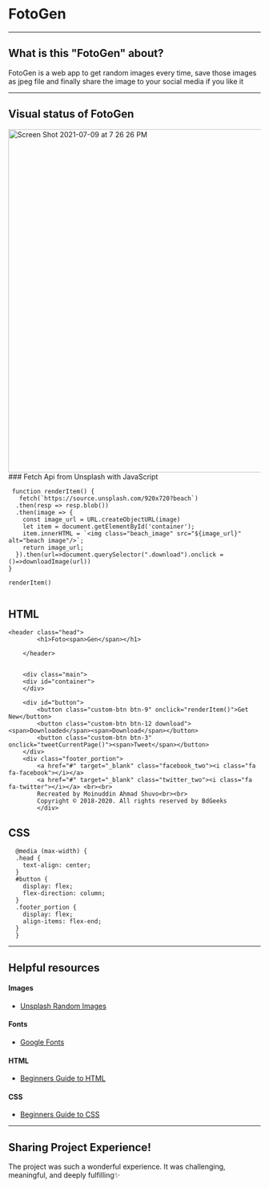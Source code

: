 # FotoGen

---

## What is this "FotoGen" about?

FotoGen is a web app to get random images every time, save those images as jpeg file and finally share the image to your social media if you like it

---

## Visual status of FotoGen

<img width="684" alt="Screen Shot 2021-07-09 at 7 26 26 PM" src="https://user-images.githubusercontent.com/85831534/125116276-c9f34880-e0ec-11eb-832e-b84a75bc61a7.png">
### Fetch Api from Unsplash with JavaScript

```const numItemsToGenerate = 1;
 function renderItem() {
   fetch(`https://source.unsplash.com/920x720?beach`)
  .then(resp => resp.blob())
  .then(image => {
    const image_url = URL.createObjectURL(image)
    let item = document.getElementById('container');
    item.innerHTML = `<img class="beach_image" src="${image_url}" alt="beach image"/>`;
    return image_url;
  }).then(url=>document.querySelector(".download").onclick = ()=>downloadImage(url))
}

renderItem()


```

## HTML

```
<header class="head">
		<h1>Foto<span>Gen</span></h1>

	</header>


	<div class="main">
	<div id="container">
	</div>

	<div id="button">
		<button class="custom-btn btn-9" onclick="renderItem()">Get New</button>
		<button class="custom-btn btn-12 download"><span>Downloaded</span><span>Download</span></button>
		<button class="custom-btn btn-3"  onclick="tweetCurrentPage()"><span>Tweet</span></button>
	</div>
	<div class="footer_portion">
		<a href="#" target="_blank" class="facebook_two"><i class="fa fa-facebook"></i></a>
		<a href="#" target="_blank" class="twitter_two"><i class="fa fa-twitter"></i></a> <br><br>
		Recreated by Moinuddin Ahmad Shuvo<br><br>
		Copyright © 2018-2020. All rights reserved by BdGeeks
		</div>
```

## CSS

```
  @media (max-width) {
  .head {
    text-align: center;
  }
  #button {
    display: flex;
    flex-direction: column;
  }
  .footer_portion {
    display: flex;
    align-items: flex-end;
  }
  }
```

---

## Helpful resources

#### Images

- [Unsplash Random Images](https://source.unsplash.com/random)

#### Fonts

- [Google Fonts](https://fonts.google.com/)

#### HTML

- [Beginners Guide to HTML](https://www.codecademy.com/learn/learn-html)

#### CSS

- [Beginners Guide to CSS](https://www.codecademy.com/learn/learn-css)

---

## Sharing Project Experience!

The project was such a wonderful experience. It was challenging, meaningful, and deeply fulfilling✨
